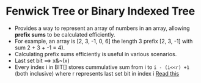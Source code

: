 # Fenwick Tree or Binary Indexed Tree
* Provides a way to represent an array of numbers in an array, allowing **prefix sums** to be calculated efficiently. 
* For example, an array is [2, 3, -1, 0, 6] the length 3 prefix [2, 3, -1] with sum 2 + 3 + -1 = 4). 
* Calculating prefix sums efficiently is useful in various scenarios.
* Last set bit ==> x&~(x)
* Every index i in BIT[] stores cummulative sum from i to `i - (i<<r) +1` (both inclusive) where r represents last set bit in index i 
[Read this](https://www.hackerearth.com/practice/notes/binary-indexed-tree-or-fenwick-tree/)
